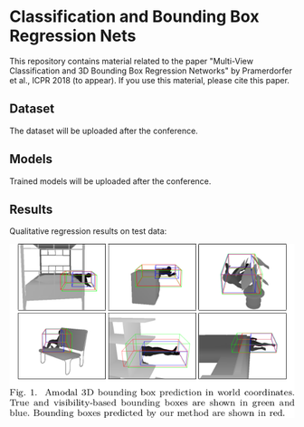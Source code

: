 
# Classification and Bounding Box Regression Nets

This repository contains material related to the paper "Multi-View Classification and 3D Bounding Box Regression Networks" by Pramerdorfer et al., ICPR 2018 (to appear). If you use this material, please cite this paper.

## Dataset

The dataset will be uploaded after the conference.

## Models

Trained models will be uploaded after the conference.

## Results

Qualitative regression results on test data:

![results](results.png)

